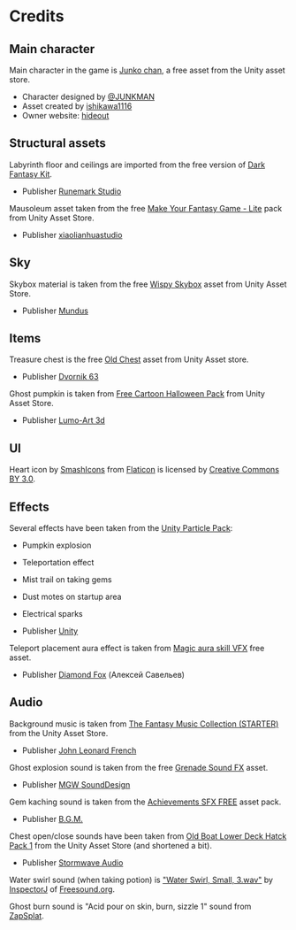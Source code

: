 # Credits

## Main character

Main character in the game is
[Junko chan](https://assetstore.unity.com/packages/3d/characters/junko-chan-model-117160),
a free asset from the Unity asset store.

- Character designed by [@JUNKMAN](https://twitter.com/JUNKMAN5555)
- Asset created by [ishikawa1116](https://twitter.com/iskw1116)
- Owner website: [hideout](https://aytjtks1116.wixsite.com/hideout)

## Structural assets

Labyrinth floor and ceilings are imported from the free version of
[Dark Fantasy Kit](https://assetstore.unity.com/packages/3d/environments/fantasy/dark-fantasy-kit-free-127925).

- Publisher [Runemark Studio](https://runemarkstudio.com/)

Mausoleum asset taken from the free
[Make Your Fantasy Game - Lite](https://assetstore.unity.com/packages/3d/environments/fantasy/make-your-fantasy-game-lite-8312)
pack from Unity Asset Store.

- Publisher [xiaolianhuastudio](https://connect.unity.com/u/xiaolianhuastudio)

## Sky

Skybox material is taken from the free
[Wispy Skybox](https://assetstore.unity.com/packages/2d/textures-materials/sky/wispy-skybox-21737)
asset from Unity Asset Store.

- Publisher [Mundus](http://newmundus.com/)

## Items

Treasure chest is the free
[Old Chest](https://assetstore.unity.com/packages/3d/props/old-chest-64374)
asset from Unity Asset store.

- Publisher [Dvornik 63](https://www.behance.net/dvornik63e877)

Ghost pumpkin is taken from
[Free Cartoon Halloween Pack](https://assetstore.unity.com/packages/3d/free-cartoon-halloween-pack-45896)
from Unity Asset Store.

- Publisher [Lumo-Art 3d](https://twitter.com/LumoArt3D)

## UI

Heart icon by [SmashIcons](https://www.flaticon.com/authors/smashicons)
from [Flaticon](https://www.flaticon.com/) is licensed by 
[Creative Commons BY 3.0](http://creativecommons.org/licenses/by/3.0/).

## Effects

Several effects have been taken from the
[Unity Particle Pack](https://assetstore.unity.com/packages/essentials/tutorial-projects/unity-particle-pack-127325):

- Pumpkin explosion
- Teleportation effect
- Mist trail on taking gems
- Dust motes on startup area
- Electrical sparks

- Publisher [Unity](https://unity.com/)

Teleport placement aura effect is taken from 
[Magic aura skill VFX](https://assetstore.unity.com/packages/vfx/particles/spells/magic-aura-skill-vfx-132128)
free asset.

- Publisher [Diamond Fox](https://www.artstation.com/user-312) (Алексей Савельев)

## Audio

Background music is taken from 
[The Fantasy Music Collection (STARTER)](https://assetstore.unity.com/packages/audio/music/orchestral/the-fantasy-music-collection-starter-15901)
from the Unity Asset Store.

- Publisher [John Leonard French](https://johnleonardfrench.com/)

Ghost explosion sound is taken from the free
[Grenade Sound FX](https://assetstore.unity.com/packages/audio/sound-fx/grenade-sound-fx-147490) asset.

- Publisher [MGW SoundDesign](https://soundcloud.com/valery-oleynikov)

Gem kaching sound is taken from the
[Achievements SFX FREE](https://assetstore.unity.com/packages/audio/sound-fx/achievement-sfx-free-91639) asset pack.

- Publisher [B.G.M.](https://soundcloud.com/fantasticbgm)

Chest open/close sounds have been taken from
[Old Boat Lower Deck Hatck Pack 1](https://assetstore.unity.com/packages/audio/sound-fx/foley/old-boat-lower-deck-hatch-pack-1-148611)
from the Unity Asset Store (and shortened a bit).

- Publisher [Stormwave Audio](https://stormwave-audio.com/)

Water swirl sound (when taking potion) is
["Water Swirl, Small, 3.wav"](https://freesound.org/people/InspectorJ/sounds/398723/)
by [InspectorJ](www.jshaw.co.uk) of [Freesound.org](https://freesound.org/).

Ghost burn sound is "Acid pour on skin, burn, sizzle 1" sound from
[ZapSplat](https://www.zapsplat.com/).
